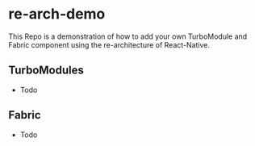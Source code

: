 # re-arch-demo
This Repo is a demonstration of how to add your own TurboModule and Fabric component using the re-architecture of React-Native.

## TurboModules
- Todo

## Fabric
- Todo
